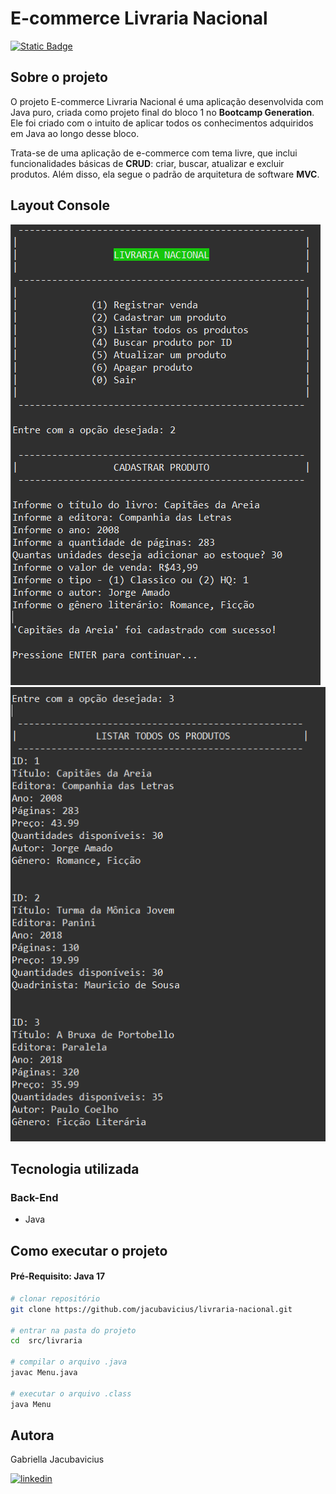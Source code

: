 # E-commerce Livraria Nacional
[![Static Badge](https://img.shields.io/badge/License-MIT-green.svg)](https://github.com/jacubavicius/livraria-nacional/blob/main/LICENSE)


## Sobre o projeto
O projeto E-commerce Livraria Nacional é uma aplicação desenvolvida com Java puro, criada como projeto final do bloco 1 no <b>Bootcamp Generation</b>. Ele foi criado com o intuito de aplicar todos os conhecimentos adquiridos em Java ao longo desse bloco.

Trata-se de uma aplicação de e-commerce com tema livre, que inclui funcionalidades básicas de <b>CRUD</b>: criar, buscar, atualizar e excluir produtos. Além disso, ela segue o padrão de arquitetura de software <b>MVC</b>.


## Layout Console
![Console1](https://github.com/jacubavicius/livraria-nacional/blob/main/assets/menu-cadastro.png)     
![Console2](https://github.com/jacubavicius/livraria-nacional/blob/main/assets/listartodos.png)

## Tecnologia utilizada
### Back-End
- Java

## Como executar o projeto
#### Pré-Requisito: Java 17

```bash
# clonar repositório
git clone https://github.com/jacubavicius/livraria-nacional.git

# entrar na pasta do projeto
cd  src/livraria

# compilar o arquivo .java
javac Menu.java

# executar o arquivo .class
java Menu
```
## Autora

Gabriella Jacubavicius

[![linkedin](https://img.shields.io/badge/LinkedIn-0077B5?style=for-the-badge&logo=linkedin&logoColor=white)](https://www.linkedin.com/in/gabriella-jacubavicius/)
